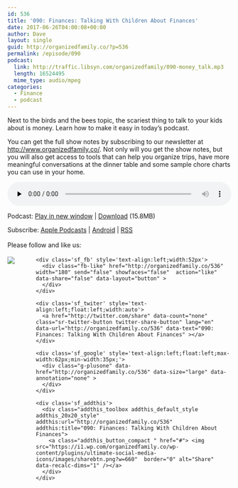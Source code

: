 ```yaml
---
id: 536
title: '090: Finances: Talking With Children About Finances'
date: 2017-06-26T04:00:08+00:00
author: Dave
layout: single
guid: http://organizedfamily.co/?p=536
permalink: /episode/090
podcast:
  link: http://traffic.libsyn.com/organizedfamily/090-money_talk.mp3
  length: 16524495
  mime_type: audio/mpeg
categories:
  - Finance
  - podcast
---
```

Next to the birds and the bees topic, the scariest thing to talk to your kids about is money. Learn how to make it easy in today&#8217;s podcast.

You can get the full show notes by subscribing to our newsletter at <http://www.organizedfamily.co/>. Not only will you get the show notes, but you will also get access to tools that can help you organize trips, have more meaningful conversations at the dinner table and some sample chore charts you can use in your home.

<div class="powerpress_player" id="powerpress_player_5411">
  <audio class="wp-audio-shortcode" id="audio-536-91" preload="none" style="width: 100%;" controls="controls"><source type="audio/mpeg" src="http://traffic.libsyn.com/organizedfamily/090-money_talk.mp3?_=91" /><a href="http://traffic.libsyn.com/organizedfamily/090-money_talk.mp3">http://traffic.libsyn.com/organizedfamily/090-money_talk.mp3</a></audio>
</div>

<p class="powerpress_links powerpress_links_mp3">
  Podcast: <a href="http://traffic.libsyn.com/organizedfamily/090-money_talk.mp3" class="powerpress_link_pinw" target="_blank" title="Play in new window" onclick="return powerpress_pinw('http://organizedfamily.co/?powerpress_pinw=536-podcast');" rel="nofollow">Play in new window</a> | <a href="http://traffic.libsyn.com/organizedfamily/090-money_talk.mp3" class="powerpress_link_d" title="Download" rel="nofollow" download="090-money_talk.mp3">Download</a> (15.8MB)
</p>

<p class="powerpress_links powerpress_subscribe_links">
  Subscribe: <a href="https://itunes.apple.com/us/podcast/organized-family/id1047979605?mt=2&ls=1#episodeGuid=http%3A%2F%2Forganizedfamily.co%2F%3Fp%3D536" class="powerpress_link_subscribe powerpress_link_subscribe_itunes" title="Subscribe on Apple Podcasts" rel="nofollow">Apple Podcasts</a> | <a href="http://subscribeonandroid.com/organizedfamily.co/feed/podcast" class="powerpress_link_subscribe powerpress_link_subscribe_android" title="Subscribe on Android" rel="nofollow">Android</a> | <a href="http://organizedfamily.co/feed/podcast" class="powerpress_link_subscribe powerpress_link_subscribe_rss" title="Subscribe via RSS" rel="nofollow">RSS</a>
</p>

<div class='sfsi_Sicons' style='width: 100%; display: inline-block; vertical-align: middle; text-align:left'>
  <div style='margin:0px 8px 0px 0px; line-height: 24px'>
    <span>Please follow and like us:</span>
  </div>
  
  <div class='sfsi_socialwpr'>
    <div class='sf_subscrbe' style='text-align:left;float:left;width:64px'>
      <a href="http://www.specificfeeds.com/widget/emailsubscribe/MTc5ODgx/OA==/" target="_blank"><img src="https://i2.wp.com/organizedfamily.co/wp-content/plugins/ultimate-social-media-icons/images/follow_subscribe.png?w=660" data-recalc-dims="1" /></a>
    </div>
    
    <div class='sf_fb' style='text-align:left;width:52px'>
      <div class="fb-like" href="http://organizedfamily.co/536" width="180" send="false" showfaces="false"  action="like" data-share="false" data-layout="button" >
      </div>
    </div>
    
    <div class='sf_twiter' style='text-align:left;float:left;width:auto'>
      <a href="http://twitter.com/share" data-count="none" class="sr-twitter-button twitter-share-button" lang="en" data-url="http://organizedfamily.co/536" data-text="090: Finances: Talking With Children About Finances" ></a>
    </div>
    
    <div class='sf_google' style='text-align:left;float:left;max-width:62px;min-width:35px;'>
      <div class="g-plusone" data-href="http://organizedfamily.co/536" data-size="large" data-annotation="none" >
      </div>
    </div>
    
    <div class='sf_addthis'>
      <div class="addthis_toolbox addthis_default_style addthis_20x20_style" addthis:url="http://organizedfamily.co/536" addthis:title="090: Finances: Talking With Children About Finances">
        <a class="addthis_button_compact " href="#"> <img src="https://i1.wp.com/organizedfamily.co/wp-content/plugins/ultimate-social-media-icons/images/sharebtn.png?w=660"  border="0" alt="Share" data-recalc-dims="1" /></a>
      </div>
    </div>
  </div>
</div>